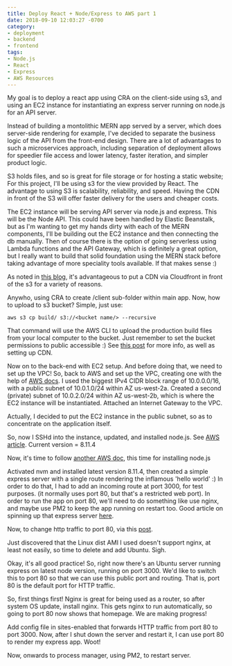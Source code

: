 ```yaml
---
title: Deploy React + Node/Express to AWS part 1
date: 2018-09-10 12:03:27 -0700
category:
- deployment
- backend
- frontend
tags: 
- Node.js
- React
- Express
- AWS Resources
---
```


My goal is to deploy a react app using CRA on the client-side using s3, and using an EC2 instance for instantiating an express server running on node.js for an API server. 

Instead of building a montolithic MERN app served by a server, which does server-side rendering for example, I've decided to separate the business logic of the API from the front-end design. There are a lot of advantages to such a microservices approach, including separation of deployment allows for speedier file access and lower latency, faster iteration, and simpler product logic. 

S3 holds files, and so is great for file storage or for hosting a static website; For this project, I'll be using s3 for the view provided by React. The advantage to using S3 is scalability, reliability, and speed. Having the CDN in front of the S3 will offer faster delivery for the users and cheaper costs.

The EC2 instance will be serving API server via node.js and express. This will be the Node API. This could have been handled by Elastic Beanstalk, but as I'm wanting to get my hands dirty with each of the MERN components, I'll be building out the EC2 instance and then connecting the db manually. Then of course there is the option of going serverless using Lambda functions and the API Gateway, which is definitely a great option, but I really want to build that solid foundation using the MERN stack before taking advantage of more speciality tools available. If that makes sense :)

As noted in [this blog](https://stackoverflow.com/questions/41250087/how-to-deploy-a-react-nodejs-express-application-to-aws), it's advantageous to put a CDN via Cloudfront in front of the s3 for a variety of reasons. 

Anywho, using CRA to create /client sub-folder within main app. Now, how to upload to s3 bucket? Simple, just use:
```
aws s3 cp build/ s3://<bucket name/> --recursive
```
That command will use the AWS CLI to upload the production build files from your local computer to the bucket. Just remember to set the bucket permissions to public accessible :) See [this post](https://stackoverflow.com/questions/5123208/upload-folder-with-subfolders-using-s3-and-the-aws-console) for more info, as well as setting up CDN.

Now on to the back-end with EC2 setup. And before doing that, we need to set up the VPC! So, back to AWS and set up the VPC, creating one with the help of [AWS docs](https://docs.aws.amazon.com/vpc/latest/userguide/working-with-vpcs.html). I used the biggest IPv4 CIDR block range of 10.0.0.0/16, with a public subnet of 10.0.1.0/24 within AZ us-west-2a. Created a second (private) subnet of 10.0.2.0/24 within AZ us-west-2b, which is where the EC2 instance will be instantiated. Attached an Internet Gateway to the VPC.

Actually, I decided to put the EC2 instance in the public subnet, so as to concentrate on the application itself. 


So, now I SSHd into the instance, updated, and installed node.js. See [AWS article](https://docs.aws.amazon.com/AWSEC2/latest/UserGuide/AccessingInstancesLinux.html). Current version = 8.11.4


Now, it's time to follow [another AWS doc](https://docs.aws.amazon.com/sdk-for-javascript/v2/developer-guide/setting-up-node-on-ec2-instance.html), this time for installing node.js

Activated nvm and installed latest version 8.11.4, then created a simple express server with a single route rendering the inflamous 'hello world' :) In order to do that, I had to add an incoming route at port 3000, for test purposes. (it normally uses port 80, but that's a restricted web port). In order to run the app on port 80, we'll need to do something like use nginx, and maybe use PM2 to keep the app running on restart too. Good article on spinning up that express server [here](https://hackernoon.com/tutorial-creating-and-managing-a-node-js-server-on-aws-part-1-d67367ac5171).

Now, to change http traffic to port 80, via this [post](https://hackernoon.com/tutorial-creating-and-managing-a-node-js-server-on-aws-part-2-5fbdea95f8a1).

Just discovered that the Linux dist AMI I used doesn't support nginx, at least not easily, so time to delete and add Ubuntu. Sigh.


Okay, it's all good practice! So, right now there's an Ubuntu server running express on latest node version, running on port 3000. We'd like to switch this to port 80 so that we can use this public port and routing. That is, port 80 is the default port for HTTP traffic.

So, first things first! Nginx is great for being used as a router, so after system OS update, install nginx. This gets nginx to run automatically, so going to port 80 now shows that homepage. We are making progress!

Add config file in sites-enabled that forwards HTTP traffic from port 80 to port 3000. Now, after I shut down the server and restart it, I can use port 80 to render my express app. Woot! 

Now, onwards to process manager, using PM2, to restart server.




